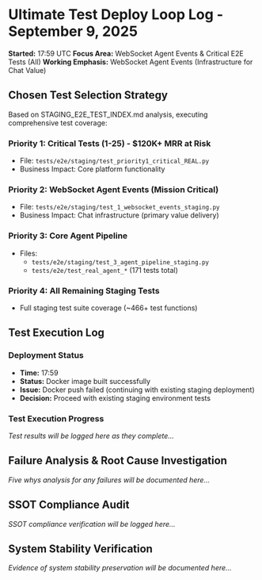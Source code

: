 # Ultimate Test Deploy Loop Log - September 9, 2025

**Started:** 17:59 UTC
**Focus Area:** WebSocket Agent Events & Critical E2E Tests (All)
**Working Emphasis:** WebSocket Agent Events (Infrastructure for Chat Value)

## Chosen Test Selection Strategy

Based on STAGING_E2E_TEST_INDEX.md analysis, executing comprehensive test coverage:

### Priority 1: Critical Tests (1-25) - $120K+ MRR at Risk
- File: `tests/e2e/staging/test_priority1_critical_REAL.py`
- Business Impact: Core platform functionality

### Priority 2: WebSocket Agent Events (Mission Critical)
- File: `tests/e2e/staging/test_1_websocket_events_staging.py` 
- Business Impact: Chat infrastructure (primary value delivery)

### Priority 3: Core Agent Pipeline 
- Files:
  - `tests/e2e/staging/test_3_agent_pipeline_staging.py`
  - `tests/e2e/test_real_agent_*` (171 tests total)

### Priority 4: All Remaining Staging Tests
- Full staging test suite coverage (~466+ test functions)

## Test Execution Log

### Deployment Status
- **Time:** 17:59
- **Status:** Docker image built successfully
- **Issue:** Docker push failed (continuing with existing staging deployment)
- **Decision:** Proceed with existing staging environment tests

### Test Execution Progress

*Test results will be logged here as they complete...*

## Failure Analysis & Root Cause Investigation

*Five whys analysis for any failures will be documented here...*

## SSOT Compliance Audit

*SSOT compliance verification will be logged here...*

## System Stability Verification

*Evidence of system stability preservation will be documented here...*